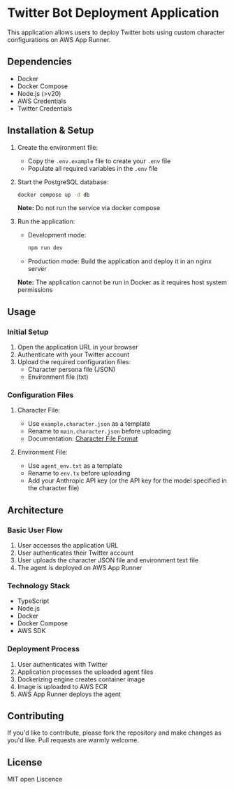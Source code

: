 # Twitter Bot Deployment Application

This application allows users to deploy Twitter bots using custom character configurations on AWS App Runner.

## Dependencies

- Docker
- Docker Compose
- Node.js (>v20)
- AWS Credentials
- Twitter Credentials

## Installation & Setup

1. Create the environment file:
   - Copy the `.env.example` file to create your `.env` file
   - Populate all required variables in the `.env` file

2. Start the PostgreSQL database:
   ```bash
   docker compose up -d db
   ```
   **Note:** Do not run the service via docker compose

3. Run the application:
   - Development mode:
     ```bash
     npm run dev
     ```
   - Production mode:
     Build the application and deploy it in an nginx server
     
   **Note:** The application cannot be run in Docker as it requires host system permissions

## Usage

### Initial Setup

1. Open the application URL in your browser
2. Authenticate with your Twitter account
3. Upload the required configuration files:
   - Character persona file (JSON)
   - Environment file (txt)

### Configuration Files

1. Character File:
   - Use `example.character.json` as a template
   - Rename to `main.character.json` before uploading
   - Documentation: [Character File Format](https://ai16z.github.io/eliza/docs/core/characterfile/)

2. Environment File:
   - Use `agent_env.txt` as a template
   - Rename to `env.tx` before uploading
   - Add your Anthropic API key (or the API key for the model specified in the character file)

## Architecture

### Basic User Flow

1. User accesses the application URL
2. User authenticates their Twitter account
3. User uploads the character JSON file and environment text file
4. The agent is deployed on AWS App Runner

### Technology Stack

- TypeScript
- Node.js
- Docker
- Docker Compose
- AWS SDK

### Deployment Process

1. User authenticates with Twitter
2. Application processes the uploaded agent files
3. Dockerizing engine creates container image
4. Image is uploaded to AWS ECR
5. AWS App Runner deploys the agent

## Contributing

If you'd like to contribute, please fork the repository and make changes as you'd like. Pull requests are warmly welcome.

## License

MIT open Liscence
